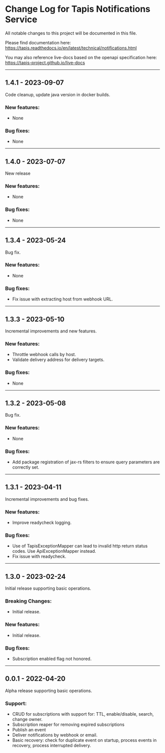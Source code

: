 # Change Log for Tapis Notifications Service

All notable changes to this project will be documented in this file.

Please find documentation here:
https://tapis.readthedocs.io/en/latest/technical/notifications.html

You may also reference live-docs based on the openapi specification here:
https://tapis-project.github.io/live-docs

---------------------------------------------------------------------------
## 1.4.1 - 2023-09-07

Code cleanup, update java version in docker builds.

### New features:
- None

### Bug fixes:
- None

---------------------------------------------------------------------------
## 1.4.0 - 2023-07-07

New release

### New features:
- None

### Bug fixes:
- None

---------------------------------------------------------------------------
## 1.3.4 - 2023-05-24

Bug fix.

### New features:
- None

### Bug fixes:
- Fix issue with extracting host from webhook URL.

---------------------------------------------------------------------------
## 1.3.3 - 2023-05-10

Incremental improvements and new features.

### New features:
- Throttle webhook calls by host.
- Validate delivery address for delivery targets.

### Bug fixes:
- None

---------------------------------------------------------------------------
## 1.3.2 - 2023-05-08

Bug fix.

### New features:
- None

### Bug fixes:
- Add package registration of jax-rs filters to ensure query parameters are correctly set.

---------------------------------------------------------------------------
## 1.3.1 - 2023-04-11

Incremental improvements and bug fixes.

### New features:
- Improve readycheck logging.

### Bug fixes:
- Use of TapisExceptionMapper can lead to invalid http return status codes. Use ApiExceptionMapper instead.
- Fix issue with readycheck.

---------------------------------------------------------------------------
## 1.3.0 - 2023-02-24

Initial release supporting basic operations.

### Breaking Changes:
- Initial release.

### New features:
- Initial release.

### Bug fixes:
- Subscription enabled flag not honored.

---------------------------------------------------------------------------
## 0.0.1 - 2022-04-20

Alpha release supporting basic operations.

### Support:
- CRUD for subscriptions with support for: TTL, enable/disable, search, change owner.
- Subscription reaper for removing expired subscriptions
- Publish an event
- Deliver notifications by webhook or email.
- Basic recovery: check for duplicate event on startup, process events in recovery, process interrupted delivery.

